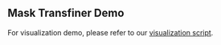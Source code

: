 
## Mask Transfiner Demo

For visualization demo, please refer to our [visualization script](https://github.com/SysCV/transfiner#visualization).

